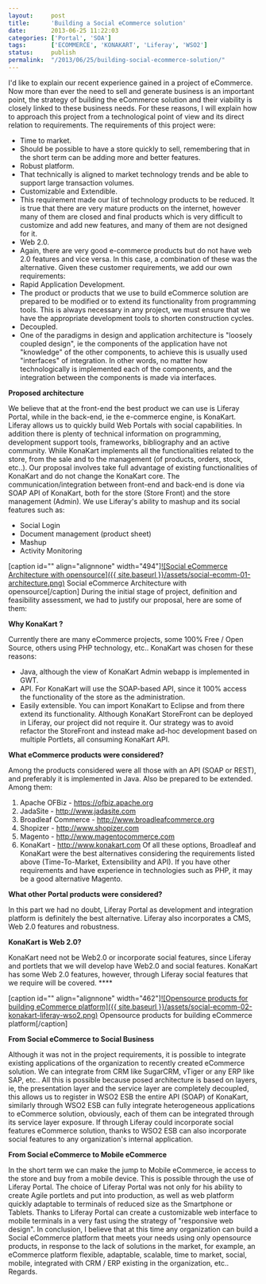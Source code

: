 ```yaml
---
layout:     post
title:      'Building a Social eCommerce solution'
date:       2013-06-25 11:22:03
categories: ['Portal', 'SOA']
tags:       ['ECOMMERCE', 'KONAKART', 'Liferay', 'WSO2']
status:     publish 
permalink:  "/2013/06/25/building-social-ecommerce-solution/"
---
```

I'd like to explain our recent experience gained in a project of eCommerce.
Now more than ever the need to sell and generate business is an important point, the strategy of building the eCommerce solution and their viability is closely linked to these business needs.
For these reasons, I will explain how to approach this project from a technological point of view and its direct relation to requirements.
The requirements of this project were:
* Time to market.  
* Should be possible to have a store quickly to sell, remembering that in the short term can be adding more and better features.
* Robust platform.  
* That technically is aligned to market technology trends and be able to support large transaction volumes.
* Customizable and Extendible.  
* This requirement made ​​our list of technology products to be reduced. It is true that there are very mature products on the internet, however many of them are closed and final products which is very difficult to customize and add new features, and many of them are not designed for it.
* Web 2.0.  
* Again, there are very good e-commerce products but do not have web 2.0 features and vice versa. In this case, a combination of these was the alternative.
Given these customer requirements, we add our own requirements:
* Rapid Application Development.  
* The product or products that we use to build eCommerce solution are prepared to be modified or to extend its functionality from programming tools. This is always necessary in any project, we must ensure that we have the appropriate development tools to shorten construction cycles.
* Decoupled. 
* One of the paradigms in design and application architecture is "loosely coupled design", ie the components of the application have not "knowledge" of the other components, to achieve this is usually used "interfaces" of integration. In other words, no matter how technologically is implemented each of the components, and the integration between the components is made ​​via interfaces.

**Proposed architecture**

We believe that at the front-end the best product we can use is Liferay Portal, while in the back-end, ie the e-commerce engine, is KonaKart.
Liferay allows us to quickly build Web Portals with social capabilities. In addition there is plenty of technical information on programming, development support tools, frameworks, bibliography and an active community.
While KonaKart implements all the functionalities related to the store, from the sale and to the management (of products, orders, stock, etc..).
Our proposal involves take full advantage of existing functionalities of KonaKart and do not change the KonaKart core.
The communication/integration between front-end and back-end is done via SOAP API of KonaKart, both for the store (Store Front) and the store management (Admin).
We use Liferay's ability to mashup and its social features such as:
* Social Login
* Document management (product sheet)
* Mashup
* Activity Monitoring

[caption id="" align="alignnone" width="494"][![Social eCommerce Architecture with opensource]({{ site.baseurl }}/assets/social-ecomm-01-architecture.png)](https://dl.dropboxusercontent.com/u/2961879/blog20130625_social_ecommerce/social-ecomm-01-architecture.png) Social eCommerce Architecture with opensource[/caption]
During the initial stage of project, definition and feasibility assessment, we had to justify our proposal, here are some of them:

**Why KonaKart ?**

Currently there are many eCommerce projects, some 100% Free / Open Source, others using PHP technology, etc..
KonaKart was chosen for these reasons:
* Java, although the view of KonaKart Admin webapp is implemented in GWT.
* API. For KonaKart will use the SOAP-based API, since it 100% access the functionality of the store as the administration.
* Easily extensible. You can import KonaKart to Eclipse and from there extend its functionality.
Although KonaKart StoreFront can be deployed in Liferay, our project did not require it. Our strategy was to avoid refactor the StoreFront and instead make ad-hoc development based on multiple Portlets, all consuming KonaKart API.

**What eCommerce products were considered?**

Among the products considered were all those with an API (SOAP or REST)​​, and preferably it is implemented in Java. Also be prepared to be extended.
Among them:
1. Apache OFBiz - <https://ofbiz.apache.org>
2. JadaSite - <http://www.jadasite.com>
3. Broadleaf Commerce - <http://www.broadleafcommerce.org>
4. Shopizer - <http://www.shopizer.com>
5. Magento - <http://www.magentocommerce.com>
6. KonaKart - <http://www.konakart.com>
Of all these options, Broadleaf and KonaKart were the best alternatives considering the requirements listed above (Time-To-Market, Extensibility and API).
If you have other requirements and have experience in technologies such as PHP, it may be a good alternative Magento.

**What other Portal products were considered?**

In this part we had no doubt, Liferay Portal as development and integration platform is definitely the best alternative. Liferay also incorporates a CMS, Web 2.0 features and robustness.

**KonaKart is Web 2.0?**

KonaKart need not be Web2.0 or incorporate social features, since Liferay and portlets that we will develop have Web2.0 and social features.
KonaKart has some Web 2.0 features, however, through Liferay social features that we require will be covered. ****

[caption id="" align="alignnone" width="462"][![Opensource products for building eCommerce platform]({{ site.baseurl }}/assets/social-ecomm-02-konakart-liferay-wso2.png)](https://dl.dropboxusercontent.com/u/2961879/blog20130625_social_ecommerce/social-ecomm-02-konakart-liferay-wso2.png) Opensource products for building eCommerce platform[/caption]

**From Social eCommerce to Social Business**

Although it was not in the project requirements, it is possible to integrate existing applications of the organization to recently created eCommerce solution. We can integrate from CRM like SugarCRM, vTiger or any ERP like SAP, etc.. All this is possible because posed architecture is based on layers, ie, the presentation layer and the service layer are completely decoupled, this allows us to register in WSO2 ESB the entire API (SOAP) of KonaKart, similarly through WSO2 ESB can fully integrate heterogeneous applications to eCommerce solution, obviously, each of them can be integrated through its service layer exposure.
If through Liferay could incorporate social features eCommerce solution, thanks to WSO2 ESB can also incorporate social features to any organization's internal application.

**From Social eCommerce to Mobile eCommerce**

In the short term we can make the jump to Mobile eCommerce, ie access to the store and buy from a mobile device. This is possible through the use of Liferay Portal.
The choice of Liferay Portal was not only for his ability to create Agile portlets and put into production, as well as web platform quickly adaptable to terminals of reduced size as the Smartphone or Tablets.
Thanks to Liferay Portal can create a customizable web interface to mobile terminals in a very fast using the strategy of "responsive web design".
In conclusion, I believe that at this time any organization can build a Social eCommerce platform that meets your needs using only opensource products, in response to the lack of solutions in the market, for example, an eCommerce platform flexible, adaptable, scalable, time to market, social, mobile, integrated with CRM / ERP existing in the organization, etc..
Regards.
